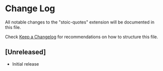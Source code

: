 # Change Log

All notable changes to the "stoic-quotes" extension will be documented in this file.

Check [Keep a Changelog](http://keepachangelog.com/) for recommendations on how to structure this file.

## [Unreleased]

- Initial release